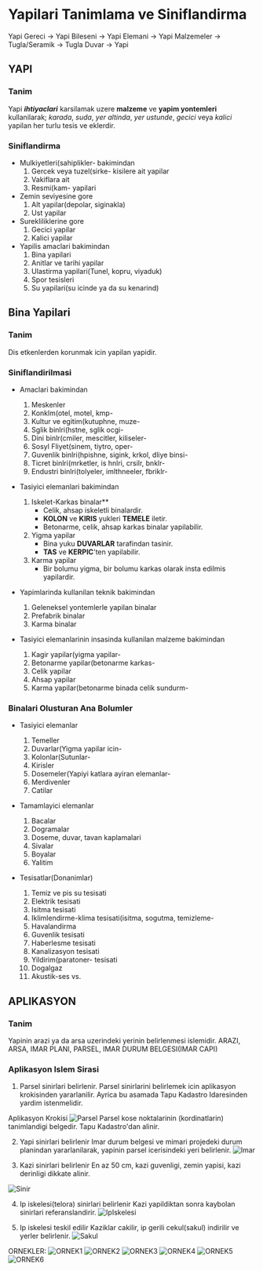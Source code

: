 # Yapilari Tanimlama ve Siniflandirma

Yapi Gereci -> Yapi Bileseni -> Yapi Elemani -> Yapi
Malzemeler  -> Tugla/Seramik -> Tugla Duvar  -> Yapi

## YAPI
### Tanim
Yapi ***ihtiyaclari*** karsilamak uzere **malzeme** ve **yapim yontemleri** kullanilarak; *karada*, *suda*, *yer altinda*, *yer ustunde*, *gecici* veya *kalici* yapilan her turlu tesis ve eklerdir.
### Siniflandirma
- Mulkiyetleri(sahiplikler- bakimindan
    1. Gercek veya tuzel(sirke- kisilere ait yapilar
    2. Vakiflara ait
    3. Resmi(kam- yapilari
- Zemin seviyesine gore
    1. Alt yapilar(depolar, siginakla)
    2. Ust yapilar
- Surekliliklerine gore
    1. Gecici yapilar
    2. Kalici yapilar
- Yapilis amaclari bakimindan
    1. Bina yapilari
    2. Anitlar ve tarihi yapilar
    3. Ulastirma yapilari(Tunel, kopru, viyaduk)
    4. Spor tesisleri
    5. Su yapilari(su icinde ya da su kenarind)
## Bina Yapilari

### Tanim
Dis etkenlerden korunmak icin yapilan yapidir.

### Siniflandirilmasi
- Amaclari bakimindan
    1. Meskenler
    2. Konklm(otel, motel, kmp-
    3. Kultur ve egitim(kutuphne, muze-
    4. Sglik binlri(hstne, sglik ocgi-
    5. Dini binlr(cmiler, mescitler, kiliseler-
    6. Sosyl Fliyet(sinem, tiytro, oper-
    7. Guvenlik binlri(hpishne, sigink, krkol, dliye binsi-
    8. Ticret binlri(mrketler, is hnlri, crsilr, bnklr-
    9. Endustri binlri(tolyeler, imlthneeler, fbriklr-

- Tasiyici elemanlari bakimindan
    1. Iskelet-Karkas binalar**
       - Celik, ahsap iskeletli binalardir.
       - **KOLON** ve **KIRIS** yukleri **TEMELE** iletir.
       - Betonarme, celik, ahsap karkas binalar yapilabilir.
    2. Yigma yapilar
       - Bina yuku **DUVARLAR** tarafindan tasinir.
       - **TAS** ve **KERPIC**'ten yapilabilir.
    3. Karma yapilar
        - Bir bolumu yigma, bir bolumu karkas olarak insta edilmis yapilardir.

- Yapimlarinda kullanilan teknik bakimindan
    1. Geleneksel yontemlerle yapilan binalar
    2. Prefabrik binalar
    3. Karma binalar

- Tasiyici elemanlarinin insasinda kullanilan malzeme bakimindan
    1. Kagir yapilar(yigma yapilar-
    2. Betonarme yapilar(betonarme karkas-
    3. Celik yapilar
    4. Ahsap yapilar
    5. Karma yapilar(betonarme binada celik sundurm-
### Binalari Olusturan Ana Bolumler
- Tasiyici elemanlar
    1. Temeller
    2. Duvarlar(Yigma yapilar icin-
    3. Kolonlar(Sutunlar-
    4. Kirisler
    5. Dosemeler(Yapiyi katlara ayiran elemanlar-
    6. Merdivenler
    7. Catilar

- Tamamlayici elemanlar
    1. Bacalar
    2. Dogramalar
    3. Doseme, duvar, tavan kaplamalari
    4. Sivalar
    5. Boyalar
    6. Yalitim

- Tesisatlar(Donanimlar)
    1. Temiz ve pis su tesisati
    2. Elektrik tesisati
    3. Isitma tesisati
    4. Iklimlendirme-klima tesisati(isitma, sogutma, temizleme-
    5. Havalandirma
    6. Guvenlik tesisati
    7. Haberlesme tesisati
    8. Kanalizasyon tesisati
    9. Yildirim(paratoner- tesisati
    10. Dogalgaz
    11. Akustik-ses vs.

## APLIKASYON

### Tanim
Yapinin arazi ya da arsa uzerindeki yerinin belirlenmesi islemidir.
ARAZI, ARSA, IMAR PLANI, PARSEL, IMAR DURUM BELGESI(IMAR CAPI)

### Aplikasyon Islem Sirasi
1. Parsel sinirlari belirlenir.
Parsel sinirlarini belirlemek icin aplikasyon krokisinden yararlanilir. Ayrica bu asamada Tapu Kadastro Idaresinden yardim istenmelidir.

Aplikasyon Krokisi
![Parsel](./images/parsel.png)
Parsel kose noktalarinin (kordinatlarin) tanimlandigi belgedir. Tapu Kadastro'dan alinir.

2. Yapi sinirlari belirlenir
Imar durum belgesi ve mimari projedeki durum planindan yararlanilarak, yapinin parsel icerisindeki yeri belirlenir.
![Imar](./images/imar.png)

3. Kazi sinirlari belirlenir
En az 50 cm, kazi guvenligi, zemin yapisi, kazi derinligi dikkate alinir.

![Sinir](./images/sinir.png)

4. Ip iskelesi(telora) sinirlari belirlenir
Kazi yapildiktan sonra kaybolan sinirlari referanslandirir.
![IpIskelesi](./images/ipiskelesi.png)

5. Ip iskelesi teskil edilir
Kaziklar cakilir, ip gerili cekul(sakul) indirilir ve yerler belirlenir.
![Sakul](./images/sakul.png)

ORNEKLER:
![ORNEK1](./images/ornek1.png)
![ORNEK2](./images/ornek2.png)
![ORNEK3](./images/ornek3.png)
![ORNEK4](./images/ornek4.png)
![ORNEK5](./images/ornek5.png)
![ORNEK6](./images/ornek6.png)
